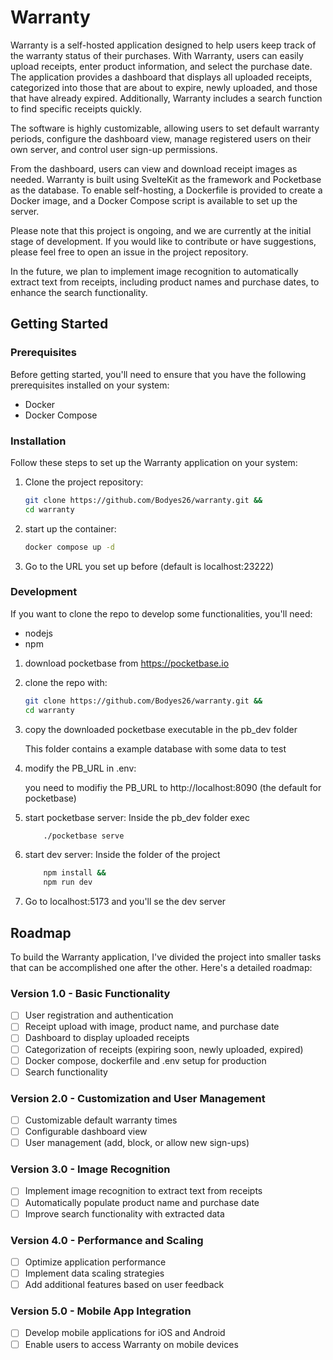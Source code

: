 # Warranty

Warranty is a self-hosted application designed to help users keep track of the warranty status of their purchases. With Warranty, users can easily upload receipts, enter product information, and select the purchase date. The application provides a dashboard that displays all uploaded receipts, categorized into those that are about to expire, newly uploaded, and those that have already expired. Additionally, Warranty includes a search function to find specific receipts quickly.

The software is highly customizable, allowing users to set default warranty periods, configure the dashboard view, manage registered users on their own server, and control user sign-up permissions.

From the dashboard, users can view and download receipt images as needed. Warranty is built using SvelteKit as the framework and Pocketbase as the database. To enable self-hosting, a Dockerfile is provided to create a Docker image, and a Docker Compose script is available to set up the server.

Please note that this project is ongoing, and we are currently at the initial stage of development. If you would like to contribute or have suggestions, please feel free to open an issue in the project repository.

In the future, we plan to implement image recognition to automatically extract text from receipts, including product names and purchase dates, to enhance the search functionality.

## Getting Started

### Prerequisites

Before getting started, you'll need to ensure that you have the following prerequisites installed on your system:

-   Docker
-   Docker Compose

### Installation

Follow these steps to set up the Warranty application on your system:

1. Clone the project repository:

    ```bash
    git clone https://github.com/Bodyes26/warranty.git &&
    cd warranty
    ```

2. start up the container:

    ```bash
    docker compose up -d
    ```

3. Go to the URL you set up before (default is localhost:23222)

### Development

If you want to clone the repo to develop some functionalities, you'll need:

-   nodejs
-   npm

1. download pocketbase from https://pocketbase.io

2. clone the repo with:

    ```bash
    git clone https://github.com/Bodyes26/warranty.git &&
    cd warranty
    ```

3. copy the downloaded pocketbase executable in the pb_dev folder

    This folder contains a example database with some data to test

4. modify the PB_URL in .env:

    you need to modifiy the PB_URL to http://localhost:8090 (the default for pocketbase)

5. start pocketbase server:
   Inside the pb_dev folder exec

    ```bash
        ./pocketbase serve
    ```

6. start dev server:
   Inside the folder of the project

    ```bash
        npm install &&
        npm run dev
    ```

7. Go to localhost:5173 and you'll se the dev server

## Roadmap

To build the Warranty application, I've divided the project into smaller tasks that can be accomplished one after the other. Here's a detailed roadmap:

### Version 1.0 - Basic Functionality

-   [ ] User registration and authentication
-   [ ] Receipt upload with image, product name, and purchase date
-   [ ] Dashboard to display uploaded receipts
-   [ ] Categorization of receipts (expiring soon, newly uploaded, expired)
-   [ ] Docker compose, dockerfile and .env setup for production
-   [ ] Search functionality

### Version 2.0 - Customization and User Management

-   [ ] Customizable default warranty times
-   [ ] Configurable dashboard view
-   [ ] User management (add, block, or allow new sign-ups)

### Version 3.0 - Image Recognition

-   [ ] Implement image recognition to extract text from receipts
-   [ ] Automatically populate product name and purchase date
-   [ ] Improve search functionality with extracted data

### Version 4.0 - Performance and Scaling

-   [ ] Optimize application performance
-   [ ] Implement data scaling strategies
-   [ ] Add additional features based on user feedback

### Version 5.0 - Mobile App Integration

-   [ ] Develop mobile applications for iOS and Android
-   [ ] Enable users to access Warranty on mobile devices
